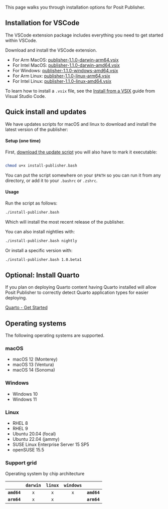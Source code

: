This page walks you through installation options for Posit Publisher.

## Installation for VSCode

The VSCode extension package includes everything you need to get started within
VSCode.

Download and install the VSCode extension.

- For Arm MacOS: [publisher-1.1.0-darwin-arm64.vsix](https://cdn.posit.co/publisher/releases/tags/v1.1.0/publisher-1.1.0-darwin-arm64.vsix)
- For Intel MacOS: [publisher-1.1.0-darwin-amd64.vsix](https://cdn.posit.co/publisher/releases/tags/v1.1.0/publisher-1.1.0-darwin-amd64.vsix)
- For Windows: [publisher-1.1.0-windows-amd64.vsix](https://cdn.posit.co/publisher/releases/tags/v1.1.0/publisher-1.1.0-windows-amd64.vsix)
- For Arm Linux: [publisher-1.1.0-linux-arm64.vsix](https://cdn.posit.co/publisher/releases/tags/v1.1.0/publisher-1.1.0-linux-arm64.vsix)
- For Intel Linux: [publisher-1.1.0-linux-amd64.vsix](https://cdn.posit.co/publisher/releases/tags/v1.1.0/publisher-1.1.0-linux-amd64.vsix)

To learn how to install a `.vsix` file, see the [Install from a
VSIX](https://code.visualstudio.com/docs/editor/extension-marketplace#_install-from-a-vsix)
guide from Visual Studio Code.

## Quick install and updates

We have updates scripts for macOS and linux to download and install the latest version of the publisher:

#### Setup (one time)

First, [download the update script](https://raw.githubusercontent.com/posit-dev/publisher/main/install-publisher.bash) you will also have to mark it executable:

```bash

chmod u+x install-publisher.bash
```

You can put the script somewhere on your `$PATH` so you can run it from any directory, or add it to your `.bashrc` or `.zshrc`.

#### Usage

Run the script as follows:

```bash
./install-publisher.bash
```

Which will install the most recent release of the publisher.

You can also install nightlies with:

```bash
./install-publisher.bash nightly
```

Or install a specific version with:

```bash
./install-publisher.bash 1.0.beta1
```

## Optional: Install Quarto

If you plan on deploying Quarto content having Quarto installed will allow
Posit Publisher to correctly detect Quarto application types for easier
deploying.

[Quarto - Get Started](https://quarto.org/docs/get-started/)

## Operating systems

The following operating systems are supported.

### macOS

- macOS 12 (Monterey)
- macOS 13 (Ventura)
- macOS 14 (Sonoma)

### Windows

- Windows 10
- Windows 11

### Linux

- RHEL 8
- RHEL 9
- Ubuntu 20.04 (focal)
- Ubuntu 22.04 (jammy)
- SUSE Linux Enterprise Server 15 SP5
- openSUSE 15.5

### Support grid

Operating system by chip architecture

|             | `darwin` | `linux` | `windows` |             |
| ----------: | :------: | :-----: | :-------: | :---------- |
| **`amd64`** |   `x`    |   `x`   |    `x`    | **`amd64`** |
| **`arm64`** |   `x`    |   `x`   |           | **`arm64`** |

